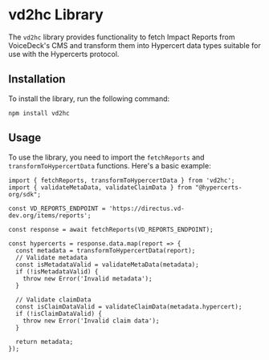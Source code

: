 # vd2hc Library

The `vd2hc` library provides functionality to fetch Impact Reports from VoiceDeck's CMS and transform them into Hypercert data types suitable for use with the Hypercerts protocol.

## Installation

To install the library, run the following command:
```
npm install vd2hc
```

## Usage

To use the library, you need to import the `fetchReports` and `transformToHypercertData` functions. Here's a basic example:
```
import { fetchReports, transformToHypercertData } from 'vd2hc';
import { validateMetaData, validateClaimData } from "@hypercerts-org/sdk";

const VD_REPORTS_ENDPOINT = 'https://directus.vd-dev.org/items/reports';

const response = await fetchReports(VD_REPORTS_ENDPOINT);

const hypercerts = response.data.map(report => {
  const metadata = transformToHypercertData(report);
  // Validate metadata
  const isMetadataValid = validateMetaData(metadata);
  if (!isMetadataValid) {
    throw new Error('Invalid metadata');
  }

  // Validate claimData
  const isClaimDataValid = validateClaimData(metadata.hypercert);
  if (!isClaimDataValid) {
    throw new Error('Invalid claim data');
  }

  return metadata;
});
```
